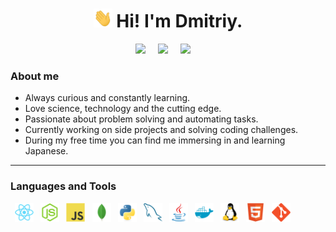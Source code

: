 <h1  align="center">
	<img src="https://raw.githubusercontent.com/ABSphreak/ABSphreak/master/gifs/Hi.gif" width="30px" height="30px" /> 
	Hi! I'm Dmitriy.
</h1>

<p align='center'> 
	<a  href="https://DmitriyKagno.me">
			<img src="https://img.shields.io/badge/webpage-%28c101.svg?&style=for-the-badge&logo=Houzz&logoColor=white" /></a>&nbsp;&nbsp;&nbsp;&nbsp; 
	</a>
	<a href="mailto:Kagno.Dmitriy@gmail.com">
		<img src="https://img.shields.io/badge/email-%23D14836.svg?&style=for-the-badge&logo=gmail&logoColor=white" /></a>&nbsp;&nbsp;&nbsp;&nbsp; 
	<a href="https://www.linkedin.com/in/dmitriy-kagno/">
		<img src="https://img.shields.io/badge/linkedin-%230077B5.svg?&style=for-the-badge&logo=linkedin&logoColor=white" /></a>&nbsp;&nbsp;&nbsp;&nbsp;
</p>

### About me

- Always curious and constantly learning.
- Love science, technology and the cutting edge.
- Passionate about problem solving and automating tasks.
- Currently working on side projects and solving coding challenges.
- During my free time you can find me immersing in and learning Japanese.

<hr>

### Languages and Tools

<p>
	<code> <img src="https://raw.githubusercontent.com/devicons/devicon/master/icons/react/react-original.svg" alt="react" width="30" height="30"/></code>
	<code> <img src="https://raw.githubusercontent.com/devicons/devicon/master/icons/nodejs/nodejs-original.svg" alt="nodejs" width="30" height="30"/></code>
	<code> <img src="https://raw.githubusercontent.com/devicons/devicon/master/icons/javascript/javascript-original.svg" alt="javascript" width="30" height="30"/></code>
	<code> <img src="https://raw.githubusercontent.com/devicons/devicon/master/icons/mongodb/mongodb-original.svg" alt="mongo" width="30" height="30"/></code>
	<code> <img src="https://raw.githubusercontent.com/devicons/devicon/master/icons/python/python-original.svg" alt="python" width="30" height="30"/></code>
	<code> <img src="https://raw.githubusercontent.com/devicons/devicon/master/icons/mysql/mysql-original.svg" alt="mysql" width="30" height="30"/></code>
	<code> <img src="https://raw.githubusercontent.com/devicons/devicon/master/icons/java/java-original.svg" alt="java" width="30" height="30"/></code>
	<code> <img src="https://raw.githubusercontent.com/devicons/devicon/master/icons/docker/docker-plain.svg" alt="docker" width="30" height="30"/></code>
	<code> <img src="https://raw.githubusercontent.com/devicons/devicon/master/icons/linux/linux-original.svg" alt="linux" width="30" height="30"/></code>
	<code> <img src="https://raw.githubusercontent.com/devicons/devicon/master/icons/html5/html5-original.svg" alt="html5" width="30" height="30"/></code>
	<code> <img src="https://raw.githubusercontent.com/devicons/devicon/master/icons/git/git-original.svg" alt="git" width="30" height="30"/></code>
</p>
